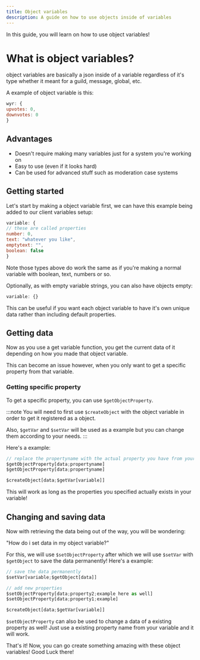 ```yaml
---
title: Object variables
description: A guide on how to use objects inside of variables
---
```


In this guide, you will learn on how to use object variables!

# What is object variables?
object variables are basically a json inside of a variable regardless of it's type whether it meant for a guild, message, global, etc.

A example of object variable is this:
```js
wyr: {
upvotes: 0,
downvotes: 0
}
```

## Advantages
* Doesn't require making many variables just for a system you're working on
* Easy to use (even if it looks hard)
* Can be used for advanced stuff such as moderation case systems

## Getting started
Let's start by making a object variable first, we can have this example being added to our client variables setup:
```js
variable: {
// these are called properties
number: 0,
text: "whatever you like",
emptytext: "",
boolean: false
}
```

Note those types above do work the same as if you're making a normal variable with boolean, text, numbers or so.

Optionally, as with empty variable strings, you can also have objects empty:
```js
variable: {}
```

This can be useful if you want each object variable to have it's own unique data rather than including default properties.

## Getting data
Now as you use a get variable function, you get the current data of it depending on how you made that object variable.

This can become an issue however, when you only want to get a specific property from that variable.

### Getting specific property
To get a specific property, you can use `$getObjectProperty`.

:::note
You will need to first use `$createObject` with the object variable in order to get it registered as a object.

Also, `$getVar` and `$setVar` will be used as a example but you can change them according to your needs.
:::

Here's a example:
```js
// replace the propertyname with the actual property you have from your variable
$getObjectProperty[data;propertyname]
$getObjectProperty[data;propertyname]

$createObject[data;$getVar[variable]]
```

This will work as long as the properties you specified actually exists in your variable!

## Changing and saving data
Now with retrieving the data being out of the way, you will be wondering:

"How do i set data in my object variable?"

For this, we will use `$setObjectProperty` after which we will use `$setVar` with `$getObject` to save the data permanently! Here's a example:
```js
// save the data permanently
$setVar[variable;$getObject[data]]

// add new properties
$setObjectProperty[data;property2;example here as well]
$setObjectProperty[data;property1;example]

$createObject[data;$getVar[variable]]
```

`$setObjectProperty` can also be used to change a data of a existing property as well! Just use a existing property name from your variable and it will work.

That's it! Now, you can go create something amazing with these object variables! Good Luck there!



